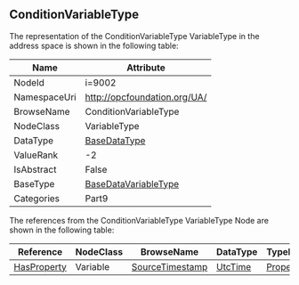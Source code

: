 <!-- objecttype -->
## ConditionVariableType
  
<!-- end of text -->
The representation of the ConditionVariableType VariableType in the address space is shown in the following table:  

|Name|Attribute|
|---|---|
|NodeId|i=9002|
|NamespaceUri|http://opcfoundation.org/UA/|
|BrowseName|ConditionVariableType|
|NodeClass|VariableType|
|DataType|[BaseDataType](../../../Part3/DataTypes/BaseDataType/readme.md)|
|ValueRank|-2|
|IsAbstract|False|
|BaseType|[BaseDataVariableType](../../../Part5/VariableTypes/BaseDataVariableType/readme.md)|
|Categories|Part9|

The references from the ConditionVariableType VariableType Node are shown in the following table:  

|Reference|NodeClass|BrowseName|DataType|TypeDefinition|ModellingRule|
|---|---|---|---|---|---|
|[HasProperty](../../../Part3/ReferenceTypes/HasProperty/readme.md)|Variable|[SourceTimestamp](#SourceTimestamp)|[UtcTime](../../../Part3/DataTypes/UtcTime/readme.md)|[PropertyType](../../Part5/VariableTypes/PropertyType/readme.md)|[Mandatory](../../Objects/Mandatory/readme.md)|


